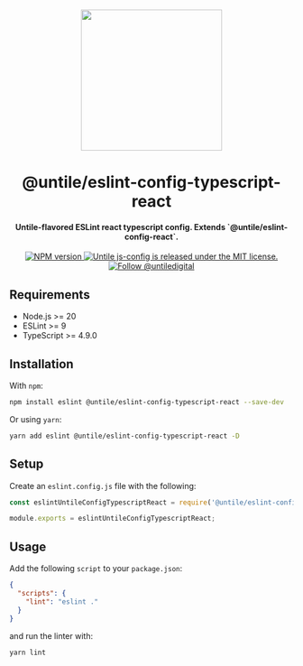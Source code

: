 <p align="center">
  <br><img width="250" src="https://untile.pt/logo.png" /><br>
</p>

<h1 align="center">
  @untile/eslint-config-typescript-react
</h1>

<h4 align="center">
  Untile-flavored ESLint react typescript config. Extends `@untile/eslint-config-react`.
</h4>

<p align="center">
  <a href="https://www.npmjs.com/package/@untile/eslint-config-typescript-react">
    <img src="https://img.shields.io/npm/v/@untile/eslint-config-typescript-react.svg?style=for-the-badge" alt="NPM version" />
  </a>
  <a href="https://github.com/untile/js-configs/blob/main/LICENSE">
    <img src="https://img.shields.io/badge/license-MIT-blue.svg?style=for-the-badge" alt="Untile js-config is released under the MIT license." />
  </a>
  <a href="https://twitter.com/intent/follow?screen_name=untiledigital">
    <img src="https://img.shields.io/twitter/follow/untiledigital.svg?label=Follow%20@untiledigital&style=for-the-badge" alt="Follow @untiledigital" />
  </a>
</p>

## Requirements

- Node.js >= 20
- ESLint >= 9
- TypeScript >= 4.9.0

## Installation

With `npm`:

```sh
npm install eslint @untile/eslint-config-typescript-react --save-dev
```

Or using `yarn`:

```sh
yarn add eslint @untile/eslint-config-typescript-react -D
```

## Setup

Create an `eslint.config.js` file with the following:

```js
const eslintUntileConfigTypescriptReact = require('@untile/eslint-config-typescript-react');

module.exports = eslintUntileConfigTypescriptReact;
```

## Usage

Add the following `script` to your `package.json`:

```json
{
  "scripts": {
    "lint": "eslint ."
  }
}
```

and run the linter with:

```sh
yarn lint
```

